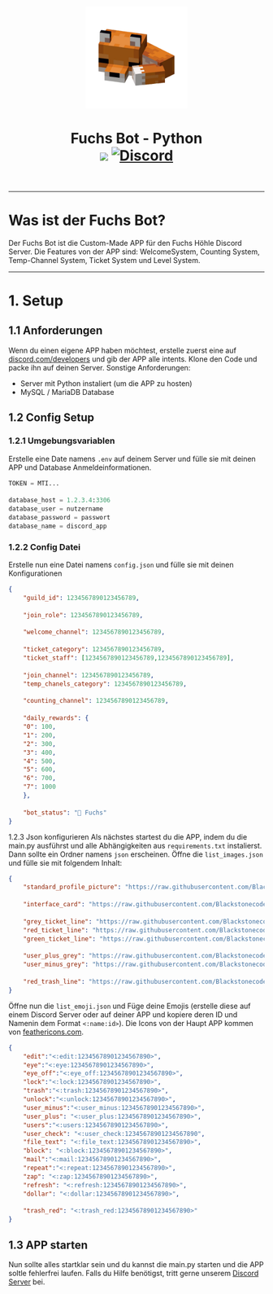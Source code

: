 <p align="center"><img src="https://github.com/Blackstonecoden/Fuchs-Bot/blob/main/images/bot_logo.png?raw=true" alt="Fuchs Bot Logo" width="200"></p>
<h1 align="center">Fuchs Bot - Python<br>
	<a href="https://github.com/Blackstonecoden/Fuchs-Bot"><img src="https://img.shields.io/github/stars/Blackstonecoden/Fuchs-Bot"></a>
	<a href="https://discord.gg/9QA8DVRKqw"><img src="https://img.shields.io/discord/1192851131760656435?color=5865f2&label=Discord&style=flat" alt="Discord"></a>
	<br><br>
</h1>

---

# Was ist der Fuchs Bot?

Der Fuchs Bot ist die Custom-Made APP für den Fuchs Höhle Discord Server. Die Features von der APP sind: WelcomeSystem, Counting System, Temp-Channel System, Ticket System und Level System.

--- 

# 1. Setup
## 1.1 Anforderungen
Wenn du einen eigene APP haben möchtest, erstelle zuerst eine auf [discord.com/developers](https://discord.com/developers/applications) und gib der APP alle intents. Klone den Code und packe ihn auf deinen Server. Sonstige Anforderungen:
- Server mit Python instaliert (um die APP zu hosten)
- MySQL / MariaDB Database

## 1.2 Config Setup
### 1.2.1 Umgebungsvariablen
Erstelle eine Date namens `.env` auf deinem Server und fülle sie mit deinen APP und Database Anmeldeinformationen.
```py
TOKEN = MTI...

database_host = 1.2.3.4:3306
database_user = nutzername
database_password = passwort
database_name = discord_app
```
### 1.2.2 Config Datei
Erstelle nun eine Datei namens `config.json` und fülle sie mit deinen Konfigurationen
```json
{
    "guild_id": 1234567890123456789,

    "join_role": 1234567890123456789,

    "welcome_channel": 1234567890123456789,

    "ticket_category": 1234567890123456789,
    "ticket_staff": [1234567890123456789,1234567890123456789],

    "join_channel": 1234567890123456789,
    "temp_chanels_category": 1234567890123456789,

    "counting_channel": 1234567890123456789,

    "daily_rewards": {
    "0": 100,
    "1": 200,
    "2": 300,
    "3": 400,
    "4": 500,
    "5": 600,
    "6": 700,
    "7": 1000
    },

    "bot_status": "🦊 Fuchs"
}
```
1.2.3 Json konfigurieren
Als nächstes startest du die APP, indem du die main.py ausführst und alle Abhängigkeiten aus `requirements.txt` instalierst. Dann sollte ein Ordner namens `json` erscheinen. Öffne die `list_images.json` und fülle sie mit folgendem Inhalt:

```json
{
    "standard_profile_picture": "https://raw.githubusercontent.com/Blackstonecoden/Fuchs/main/images/standard_profile_picture.png",

    "interface_card": "https://raw.githubusercontent.com/Blackstonecoden/Fuchs/main/images/card.png",

    "grey_ticket_line": "https://raw.githubusercontent.com/Blackstonecoden/Fuchs/main/line_icons/ticket_grey.png",
    "red_ticket_line": "https://raw.githubusercontent.com/Blackstonecoden/Fuchs/main/line_icons/ticket_red.png",
    "green_ticket_line": "https://raw.githubusercontent.com/Blackstonecoden/Fuchs/main/line_icons/ticket_green.png",

    "user_plus_grey": "https://raw.githubusercontent.com/Blackstonecoden/Fuchs/main/line_icons/user_plus_grey.png",
    "user_minus_grey": "https://raw.githubusercontent.com/Blackstonecoden/Fuchs/main/line_icons/user_minus_grey.png",

    "red_trash_line": "https://raw.githubusercontent.com/Blackstonecoden/Fuchs/main/line_icons/trash_red.png"
}
```

Öffne nun die `list_emoji.json` und Füge deine Emojis (erstelle diese auf einem Discord Server oder auf deiner APP und kopiere deren ID und Namenin dem Format `<:name:id>`). Die Icons von der Haupt APP kommen von [feathericons.com](https://feathericons.com/).

```json
{
    "edit":"<:edit:12345678901234567890>",
    "eye":"<:eye:12345678901234567890>",
    "eye_off":"<:eye_off:12345678901234567890>",
    "lock":"<:lock:12345678901234567890>",
    "trash":"<:trash:12345678901234567890>",
    "unlock":"<:unlock:12345678901234567890>",
    "user_minus":"<:user_minus:12345678901234567890>",
    "user_plus": "<:user_plus:12345678901234567890>",
    "users":"<:users:12345678901234567890>",
    "user_check": "<:user_check:12345678901234567890",
    "file_text": "<:file_text:12345678901234567890>",
    "block": "<:block:12345678901234567890>",
    "mail":"<:mail:12345678901234567890>",
    "repeat":"<:repeat:12345678901234567890>",
    "zap": "<:zap:12345678901234567890>",
    "refresh": "<:refresh:12345678901234567890>",
    "dollar": "<:dollar:12345678901234567890>",

    "trash_red": "<:trash_red:12345678901234567890>"
}
```

## 1.3 APP starten
Nun sollte alles startklar sein und du kannst die main.py starten und die APP soltle fehlerfrei laufen. Falls du Hilfe benötigst, tritt gerne unserem [Discord Server](https://discord.gg/9QA8DVRKqw) bei.